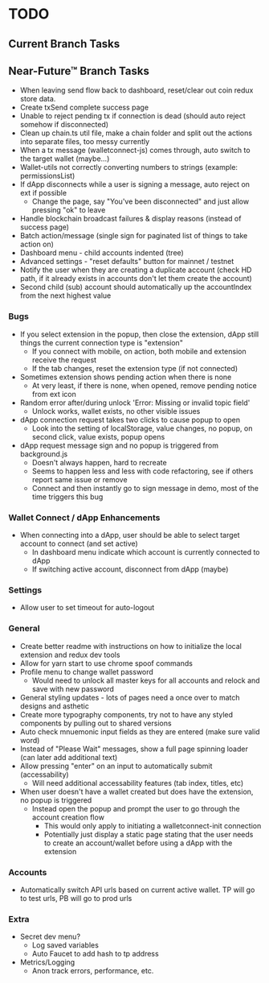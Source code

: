 # TODO

## Current Branch Tasks

## Near-Future™ Branch Tasks
* When leaving send flow back to dashboard, reset/clear out coin redux store data.
* Create txSend complete success page
* Unable to reject pending tx if connection is dead (should auto reject somehow if disconnected)
* Clean up chain.ts util file, make a chain folder and split out the actions into separate files, too messy currently
* When a tx message (walletconnect-js) comes through, auto switch to the target wallet (maybe...)
* Wallet-utils not correctly converting numbers to strings (example: permissionsList)
* If dApp disconnects while a user is signing a message, auto reject on ext if possible
  - Change the page, say "You've been disconnected" and just allow pressing "ok" to leave
* Handle blockchain broadcast failures & display reasons (instead of success page)
* Batch action/message (single sign for paginated list of things to take action on)
* Dashboard menu - child accounts indented (tree)
* Advanced settings - "reset defaults" button for mainnet / testnet
* Notify the user when they are creating a duplicate account (check HD path, if it already exists in accounts don't let them create the account)
* Second child (sub) account should automatically up the accountIndex from the next highest value

### Bugs
* If you select extension in the popup, then close the extension, dApp still things the current connection type is "extension"
  - If you connect with mobile, on action, both mobile and extension receive the request
  - If the tab changes, reset the extension type (if not connected)
* Sometimes extension shows pending action when there is none
  - At very least, if there is none, when opened, remove pending notice from ext icon
* Random error after/during unlock 'Error: Missing or invalid topic field'
  - Unlock works, wallet exists, no other visible issues
* dApp connection request takes two clicks to cause popup to open 
  - Look into the setting of localStorage, value changes, no popup, on second click, value exists, popup opens
* dApp request message sign and no popup is triggered from background.js
  - Doesn't always happen, hard to recreate
  - Seems to happen less and less with code refactoring, see if others report same issue or remove
  - Connect and then instantly go to sign message in demo, most of the time triggers this bug

### Wallet Connect / dApp Enhancements
* When connecting into a dApp, user should be able to select target account to connect (and set active)
  - In dashboard menu indicate which account is currently connected to dApp
  - If switching active account, disconnect from dApp (maybe)

### Settings
* Allow user to set timeout for auto-logout

### General
* Create better readme with instructions on how to initialize the local extension and redux dev tools
* Allow for yarn start to use chrome spoof commands
* Profile menu to change wallet password
  - Would need to unlock all master keys for all accounts and relock and save with new password
* General styling updates - lots of pages need a once over to match designs and asthetic
* Create more typography components, try not to have any styled components by pulling out to shared versions
* Auto check mnuemonic input fields as they are entered (make sure valid word)
* Instead of "Please Wait" messages, show a full page spinning loader (can later add additional text)
* Allow pressing "enter" on an input to automatically submit (accessability)
  - Will need additional accessability features (tab index, titles, etc)
* When user doesn't have a wallet created but does have the extension, no popup is triggered
  - Instead open the popup and prompt the user to go through the account creation flow
    - This would only apply to initiating a walletconnect-init connection
    - Potentially just display a static page stating that the user needs to create an account/wallet before using a dApp with the extension

### Accounts
* Automatically switch API urls based on current active wallet.  TP will go to test urls, PB will go to prod urls

### Extra
* Secret dev menu?
  - Log saved variables
  - Auto Faucet to add hash to tp address
* Metrics/Logging
  - Anon track errors, performance, etc.